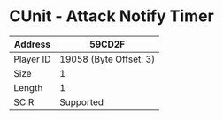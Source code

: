 
#  CUnit - Attack Notify Timer
Address   | 59CD2F
----------|-------------
Player ID | 19058 (Byte Offset: 3)
Size 	  | 1
Length 	  | 1
SC:R      | Supported


